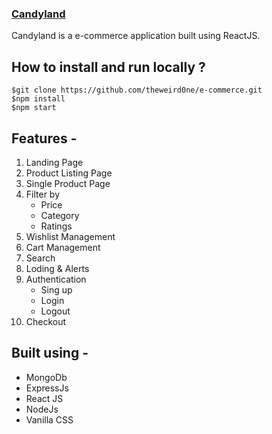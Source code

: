 ### [Candyland](https://candyland-by-amlan.vercel.app/) 

Candyland is a e-commerce application built using ReactJS.

## How to install and run locally ?

```
$git clone https://github.com/theweird0ne/e-commerce.git
$npm install
$npm start
```
## Features -
1. Landing Page
2. Product Listing Page
3. Single Product Page
4. Filter by
   - Price
   - Category
   - Ratings
5. Wishlist Management
6. Cart Management
7. Search
8. Loding & Alerts
9. Authentication
    - Sing up
    - Login
    - Logout
11. Checkout

## Built using -
  - MongoDb
  - ExpressJs
  - React JS
  - NodeJs
  - Vanilla CSS

